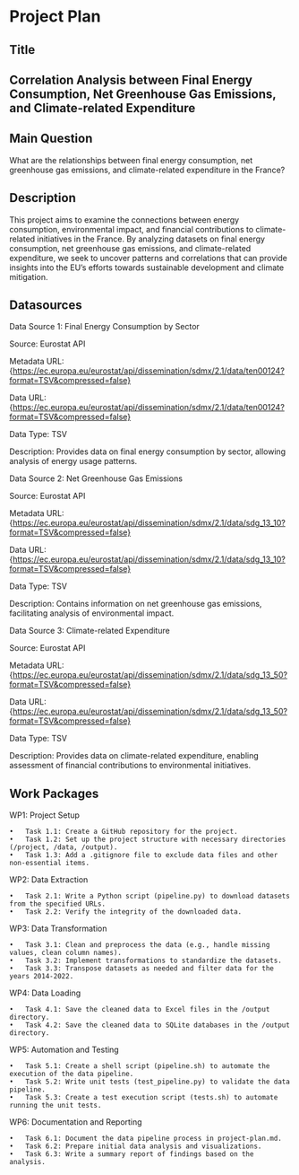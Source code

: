 # Project Plan

## Title
<!-- Give your project a short title. -->
## Correlation Analysis between Final Energy Consumption, Net Greenhouse Gas Emissions, and Climate-related Expenditure

## Main Question

<!-- Think about one main question you want to answer based on the data. -->
What are the relationships between final energy consumption, net greenhouse gas emissions, and climate-related expenditure in the France?

## Description

<!-- Describe your data science project in max. 200 words. Consider writing about why and how you attempt it. -->
This project aims to examine the connections between energy consumption, environmental impact, and financial contributions to climate-related initiatives in the France. By analyzing datasets on final energy consumption, net greenhouse gas emissions, and climate-related expenditure, we seek to uncover patterns and correlations that can provide insights into the EU’s efforts towards sustainable development and climate mitigation.

## Datasources

<!-- Describe each datasources you plan to use in a section. Use the prefic "DatasourceX" where X is the id of the datasource. -->


Data Source 1: Final Energy Consumption by Sector

Source: Eurostat API

Metadata URL: {https://ec.europa.eu/eurostat/api/dissemination/sdmx/2.1/data/ten00124?format=TSV&compressed=false}

Data URL: {https://ec.europa.eu/eurostat/api/dissemination/sdmx/2.1/data/ten00124?format=TSV&compressed=false}

Data Type: TSV

Description: Provides data on final energy consumption by sector, allowing analysis of energy usage patterns.



Data Source 2: Net Greenhouse Gas Emissions

Source: Eurostat API

Metadata URL: {https://ec.europa.eu/eurostat/api/dissemination/sdmx/2.1/data/sdg_13_10?format=TSV&compressed=false}

Data URL: {https://ec.europa.eu/eurostat/api/dissemination/sdmx/2.1/data/sdg_13_10?format=TSV&compressed=false}

Data Type: TSV

Description: Contains information on net greenhouse gas emissions, facilitating analysis of environmental impact.




Data Source 3: Climate-related Expenditure

Source: Eurostat API

Metadata URL: {https://ec.europa.eu/eurostat/api/dissemination/sdmx/2.1/data/sdg_13_50?format=TSV&compressed=false}

Data URL: {https://ec.europa.eu/eurostat/api/dissemination/sdmx/2.1/data/sdg_13_50?format=TSV&compressed=false}

Data Type: TSV

Description: Provides data on climate-related expenditure, enabling assessment of financial contributions to environmental initiatives.


## Work Packages

WP1: Project Setup

	•	Task 1.1: Create a GitHub repository for the project.
	•	Task 1.2: Set up the project structure with necessary directories (/project, /data, /output).
	•	Task 1.3: Add a .gitignore file to exclude data files and other non-essential items.

WP2: Data Extraction

	•	Task 2.1: Write a Python script (pipeline.py) to download datasets from the specified URLs.
	•	Task 2.2: Verify the integrity of the downloaded data.

WP3: Data Transformation

	•	Task 3.1: Clean and preprocess the data (e.g., handle missing values, clean column names).
	•	Task 3.2: Implement transformations to standardize the datasets.
	•	Task 3.3: Transpose datasets as needed and filter data for the years 2014-2022.

WP4: Data Loading

	•	Task 4.1: Save the cleaned data to Excel files in the /output directory.
	•	Task 4.2: Save the cleaned data to SQLite databases in the /output directory.

WP5: Automation and Testing

	•	Task 5.1: Create a shell script (pipeline.sh) to automate the execution of the data pipeline.
	•	Task 5.2: Write unit tests (test_pipeline.py) to validate the data pipeline.
	•	Task 5.3: Create a test execution script (tests.sh) to automate running the unit tests.

WP6: Documentation and Reporting

	•	Task 6.1: Document the data pipeline process in project-plan.md.
	•	Task 6.2: Prepare initial data analysis and visualizations.
	•	Task 6.3: Write a summary report of findings based on the analysis.



